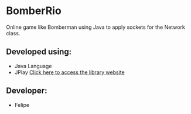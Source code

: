 # BomberRio
Online game like Bomberman using Java to apply sockets for the Network class.

## Developed using:

* Java Language
* JPlay [Click here to access the library website](http://www2.ic.uff.br/jplay/)

## Developer:
* Felipe

